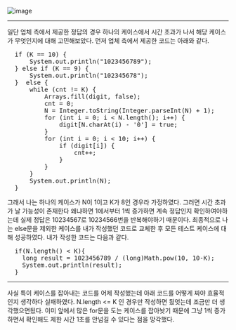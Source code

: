 ![image](https://github.com/user-attachments/assets/8d63c215-3f8a-4911-9c13-5023c85b0992)

---
일단 업체 측에서 제공한 정답의 경우 하나의 케이스에서 시간 초과가 나서 해당 케이스가 무엇인지에 대해 고민해보았다.
먼저 업체 측에서 제공한 코드는 아래와 같다.
<pre>
  if (K == 10) {
      System.out.println("1023456789");
  } else if (K == 9) {
      System.out.println("102345678");
  }  else {
      while (cnt != K) {
          Arrays.fill(digit, false);
          cnt = 0;
          N = Integer.toString(Integer.parseInt(N) + 1);
          for (int i = 0; i < N.length(); i++) {
              digit[N.charAt(i) - '0'] = true;
          }
          for (int i = 0; i < 10; i++) {
              if (digit[i]) {
                  cnt++;
              }
          }
      }
      System.out.println(N);
  }
</pre>
그래서 나는 하나의 케이스가 N이 1이고 K가 8인 경우라 가정하였다. 그러면 시간 초과가 날 가능성이 존재한다 왜냐하면 1에서부터 1씩 증가하면 계속 정답인지 확인하여야하는데 실제 정답은 10234567로 10234566번을 반복해야하기 때문이다.
최종적으로 나는 else문을 제외한 케이스를 내가 작성했던 코드로 교체한 후 모든 테스트 케이스에 대해 성공하였다. 내가 작성한 코드는 다음과 같다.
<pre>
  if(N.length() < K){
    long result = 1023456789 / (long)Math.pow(10, 10-K);
    System.out.println(result);
  }
</pre>

---
사실 특이 케이스를 잡아내는 코드를 어제 작성했는데 아래 코드를 어떻게 짜야 효율적인지 생각하다 실패하였다. N.length <= K 인 경우만 작성하면 됬엇는데 조금만 더 생각했으면됬다.
이미 앞에서 많은 for문을 도는 케이스를 잡아놧기 때문에 그냥 1씩 증가하면서 확인해도 제한 시간 1초를 안넘길 수 있다는 점을 망각했다.
